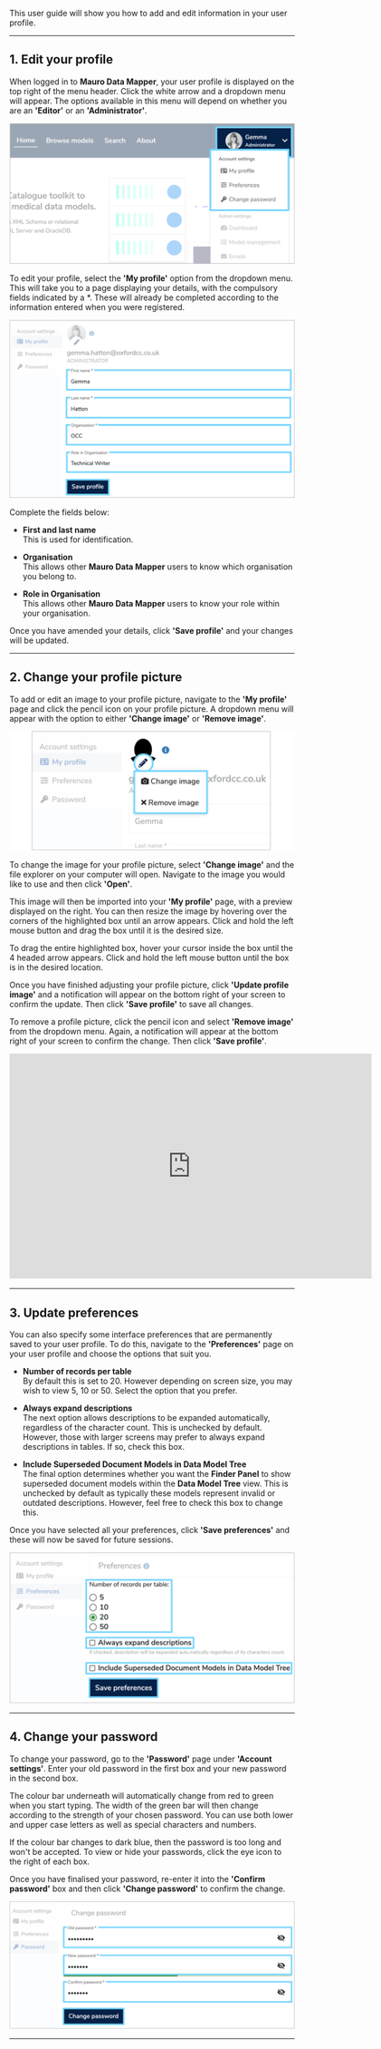 This user guide will show you how to add and edit information in your user profile.

---

## 1. Edit your profile

When logged in to **Mauro Data Mapper**, your user profile is displayed on the top right of the menu header. Click the white arrow and a dropdown menu will appear. The options available in this menu will depend on whether you are an **'Editor'** or an **'Administrator'**. 

![User profile menu](user-profile-menu.png)

To edit your profile, select the **'My profile'** option from the dropdown menu. This will take you to a page displaying your details, with the compulsory fields indicated by a *. These will already be completed according to the information entered when you were registered. 

![My profile details page](my-profile-page.png)

Complete the fields below:

* **First and last name**  
	This is used for identification.

* **Organisation**  
	This allows other **Mauro Data Mapper** users to know which organisation you belong to.

* **Role in Organisation**  
	This allows other **Mauro Data Mapper** users to know your role within your organisation.

Once you have amended your details, click **'Save profile'** and your changes will be updated.

---

## 2. Change your profile picture

To add or edit an image to your profile picture, navigate to the **'My profile'** page and click the pencil icon on your profile picture. A dropdown menu will appear with the option to either **'Change image'** or **'Remove image'**. 

![Profile picture menu](user-profile-picture.png)

To change the image for your profile picture, select **'Change image'** and the file explorer on your computer will open. Navigate to the image you would like to use and then click **'Open'**. 

This image will then be imported into your **'My profile'** page, with a preview displayed on the right. You can then resize the image by hovering over the corners of the highlighted box until an arrow appears. Click and hold the left mouse button and drag the box until it is the desired size. 

To drag the entire highlighted box, hover your cursor inside the box until the 4 headed arrow appears. Click and hold the left mouse button until the box is in the desired location. 

Once you have finished adjusting your profile picture, click **'Update profile image'** and a notification will appear on the bottom right of your screen to confirm the update. Then click **'Save profile'** to save all changes.

To remove a profile picture, click the pencil icon and select **'Remove image'** from the dropdown menu. Again, a notification will appear at the bottom right of your screen to confirm the change. Then click **'Save profile'**.  

<iframe src="https://player.vimeo.com/video/507538609" width="640" height="397" frameborder="0" allow="autoplay; fullscreen" allowfullscreen></iframe>

---

## 3. Update preferences

You can also specify some interface preferences that are permanently saved to your user profile. To do this, navigate to the **'Preferences'** page on your user profile and choose the options that suit you. 

* **Number of records per table**  
	By default this is set to 20. However depending on screen size, you may wish to view 5, 10 or 50. Select the option that you prefer.

* **Always expand descriptions**  
	The next option allows descriptions to be expanded automatically, regardless of the character count. This is unchecked by default. However, those with larger screens may prefer to always expand descriptions in tables. If so, check this box.  

* **Include Superseded Document Models in Data Model Tree**  
	The final option determines whether you want the **Finder Panel** to show superseded document models within the **Data Model Tree** view. This is unchecked by default as typically these models represent invalid or outdated descriptions. However, feel free to check this box to change this. 

Once you have selected all your preferences, click **'Save preferences'** and these will now be saved for future sessions.

![Preferences page](preferences-page.png)

---

## 4. Change your password

To change your password, go to the **'Password'** page under **'Account settings'**. Enter your old password in the first box and your new password in the second box. 

The colour bar underneath will automatically change from red to green when you start typing. The width of the green bar will then change according to the strength of your chosen password. You can use both lower and upper case letters as well as special characters and numbers. 

If the colour bar changes to dark blue, then the password is too long and won't be accepted. To view or hide your passwords, click the eye icon to the right of each box.

Once you have finalised your password, re-enter it into the **'Confirm password'** box and then click **'Change password'** to confirm the change. 

![Password page](change-password.png)

---